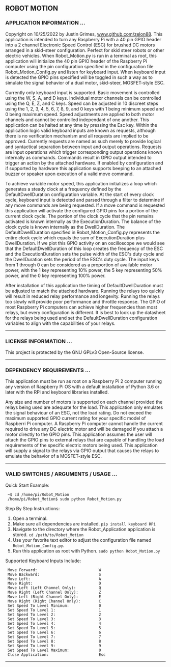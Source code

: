 ## ROBOT MOTION

### APPLICATION INFORMATION ...

Copyright on 10/25/2022 by Justin Grimes, www.github.com/zelon88. This application is intended to turn any Raspberry Pi with a 40 pin GPIO header into a 2 channel Electronic Speed Control (ESC) for brushed DC motors arranged in a skid-steer configuration. Perfect for skid steer robots or other electric vehicles. When Robot_Motion.py is run in a terminal as root, this application will initialize the 40 pin GPIO header of the Raspberry Pi computer using the pin configuration specified in the configuration file Robot_Motion_Config.py and listen for keyboard input. When keyboard input is detected the GPIO pins specified will be toggled in such a way as to simulate the signal behavior of a dual motor, skid-steer, MOSFET-style ESC.

Currently only keyboard input is supported. Basic movement is controlled using the W, S, A, and D keys. Individual motor channels can be controlled using the Q, E, Z, and C keys. Speed can be adjusted in 10 discreet steps using the 1, 2, 3, 4, 5, 6, 7, 8, 9, and 0 keys with 1 being minimum speed and 0 being maximum speed. Speed adjustments are applied to both motor channels and cannot be controlled independant of one another. This application can be halted at any time by pressing the Esc key. Within the application logic valid keyboard inputs are known as requests, although there is no verification mechanism and all requests are implied to be approved. Currently requests are named as such merely to provide logical and syntactical separation between input and output operations. Requests are input operations which trigger corresponding output operations known internally as commands. Commands result in GPIO output intended to trigger an action by the attached hardware. If enabled by configuration and if supported by hardware this application supports beeping to an attached buzzer or speaker upon execution of a valid move command.

To achieve variable motor speed, this application initializes a loop which generates a steady clock at a frequency defined by the DefaultDwellDuration configuration variable. At the start of every clock cycle, keyboard input is detected and parsed through a filter to determine if any move commands are being requested. If a move command is requested this application will activate the configured GPIO pins for a portion of the current clock cycle. The portion of the clock cycle that the pin remains activated is known internally as the ExecutionDuration. The balance of the clock cycle is known internally as the DwellDuration. The DefaultDwellDuration specified in Robot_Motion_Config.py represents the entire clock cycle which equals the sum of ExecutionDuration plus DwellDuration. If we plot this GPIO activity on an oscilloscope we would see that the DefaultDwellDuration of this loop creates the frequency of the ESC and the ExecutionDuration sets the pulse width of the ESC's duty cycle and the DwellDuration sets the period of the ESC's duty cycle. The input keys from 1 through 0 can be considered as a proportion of available motor power, with the 1 key representing 10% power, the 5 key representing 50% power, and the 0 key representing 100% power.

After installation of this application the timing of DefaultDwellDuration must be adjusted to match the attached hardware. Running the relays too quickly will result in reduced relay performance and longevity. Running the relays too slowly will provide poor performance and throttle response. The GPIO of most Raspberry Pi computers can achieve higher frequencies than most relays, but every configuration is different. It is best to look up the datasheet for the relays being used and set the DefaultDwellDuration configuration variables to align with the capabilities of your relays.

-----------------------------------------------------------------------------------

### LICENSE INFORMATION ...

This project is protected by the GNU GPLv3 Open-Source license.

-----------------------------------------------------------------------------------

### DEPENDENCY REQUIREMENTS ... 

This application must be run as root on a Raspberry Pi 2 computer running any version of Raspberry Pi OS with a default installation of Python 3.6 or later with the RPi and keyboard libraries installed. 

Any size and number of motors is supported on each channel provided the relays being used are adequate for the load. This application only emulates the signal behaviour of an ESC, not the load rating. Do not exceed the maximum supported GPIO current rating for your specific model of Raspberri Pi computer. A Raspberry Pi computer cannot handle the current required to drive any DC electric motor and will be damaged if you attach a motor directly to the GPIO pins. This application assumes the user will attach the GPIO pins to external relays that are capable of handling the load requirements of the specific electric motors being used. This application will supply a signal to the relays via GPIO output that causes the relays to emulate the behavior of a MOSFET-style ESC.
  
-----------------------------------------------------------------------------------

### VALID SWITCHES / ARGUMENTS / USAGE ...

Quick Start Example:

     ~$ cd /home/pi/Robot_Motion
     /home/pi/Robot_Motion$ sudo python Robot_Motion.py

Step By Step Instructions:

1. Open a terminal.
2. Make sure all dependencies are installed. `pip install keyboard RPi`
3. Navigate to the directory where the Robot_Application application is stored. `cd /path/to/Robot_Motion`
4. Use your favorite text editor to adjust the configuration file named `Robot_Motion_Config.py`.
5. Run this application as root with Python. `sudo python Robot_Motion.py`
  
Supported Keyboard Inputs Include:

     Move Forward:                           W
     Move Backward:                          S
     Move Left:                              A
     Move Right:                             D
     Move Left (Left Channel Only):          Q
     Move Right (Left Channel Only):         Z
     Move Left (Right Channel Only):         E
     Move Right (Right Channel Only):        C   
     Set Speed To Level Minimum:             0
     Set Speed To Level 1:                   1
     Set Speed To Level 2:                   2
     Set Speed To Level 3:                   3
     Set Speed To Level 4:                   4
     Set Speed To Level 5:                   5
     Set Speed To Level 6:                   6
     Set Speed To Level 7:                   7
     Set Speed To Level 8:                   8
     Set Speed To Level 9:                   9
     Set Speed To Level Maximum:             0
     Close Application:                      Esc

-----------------------------------------------------------------------------------
